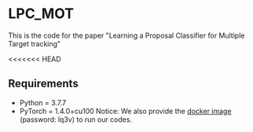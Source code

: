 # LPC_MOT
This is the code for the paper "Learning a Proposal Classifier for Multiple Target tracking"

<<<<<<< HEAD
## Requirements
- Python = 3.7.7
- PyTorch = 1.4.0+cu100
Notice: We also provide the [docker image](https://pan.baidu.com/s/1IF7JqycSzP6iqbR9fkduJA) (password: lq3v) to run our codes.
